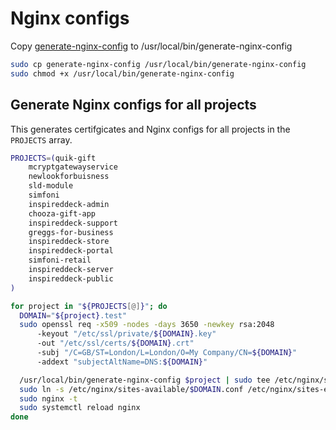 # Nginx configs

Copy [generate-nginx-config](generate-nginx-config) to /usr/local/bin/generate-nginx-config

```bash
sudo cp generate-nginx-config /usr/local/bin/generate-nginx-config
sudo chmod +x /usr/local/bin/generate-nginx-config
```

## Generate Nginx configs for all projects

This generates certifgicates and Nginx configs for all projects in the `PROJECTS` array.

```bash
PROJECTS=(quik-gift
    mcryptgatewayservice
    newlookforbuisness
    sld-module
    simfoni
    inspireddeck-admin
    chooza-gift-app
    inspireddeck-support
    greggs-for-business
    inspireddeck-store
    inspireddeck-portal
    simfoni-retail
    inspireddeck-server
    inspireddeck-public
)
```

```bash
for project in "${PROJECTS[@]}"; do
  DOMAIN="${project}.test"
  sudo openssl req -x509 -nodes -days 3650 -newkey rsa:2048 
      -keyout "/etc/ssl/private/${DOMAIN}.key" 
      -out "/etc/ssl/certs/${DOMAIN}.crt" 
      -subj "/C=GB/ST=London/L=London/O=My Company/CN=${DOMAIN}" 
      -addext "subjectAltName=DNS:${DOMAIN}"

  /usr/local/bin/generate-nginx-config $project | sudo tee /etc/nginx/sites-available/$DOMAIN.conf
  sudo ln -s /etc/nginx/sites-available/$DOMAIN.conf /etc/nginx/sites-enabled/$DOMAIN.conf
  sudo nginx -t
  sudo systemctl reload nginx
done
```
